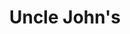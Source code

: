 ---
title: "Uncle John's"
url: /makati/uncle-johns-senator-gil-puyat-avenue-4/
shop: convenience
---